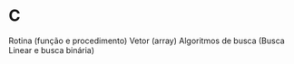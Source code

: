 # C
Rotina (função e procedimento)
Vetor (array)
Algoritmos de busca (Busca Linear e busca binária)
